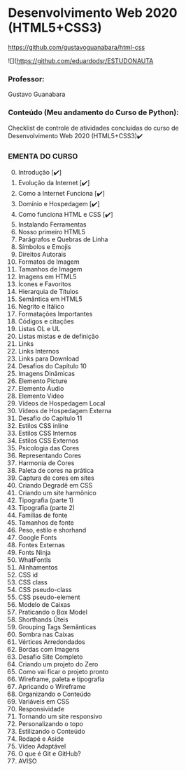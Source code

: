 # Desenvolvimento Web 2020 (HTML5+CSS3)

https://github.com/gustavoguanabara/html-css

![](https://github.com/eduardodsr/ESTUDONAUTA

### Professor:

Gustavo Guanabara

### Conteúdo (Meu andamento do Curso de Python):

 Checklist de controle de atividades concluídas do curso de Desenvolvimento Web 2020 (HTML5+CSS3)✔️

### EMENTA DO CURSO

00. Introdução 	[✔️]
01. Evolução da Internet [✔️]		
02. Como a Internet Funciona [✔️]		
03. Domínio e Hospedagem [✔️]		
04. Como funciona HTML e CSS [✔️]		
05. Instalando Ferramentas		
06. Nosso primeiro HTML5		
07. Parágrafos e Quebras de Linha		
08. Símbolos e Emojis		
09. Direitos Autorais		
10. Formatos de Imagem		
11. Tamanhos de Imagem		
12. Imagens em HTML5		
13. Ícones e Favoritos		
14. Hierarquia de Títulos		
15. Semântica em HTML5		
16. Negrito e Itálico		
17. Formatações Importantes		
18. Códigos e citações		
19. Listas OL e UL		
20. Listas mistas e de definição		
21. Links		
22. Links Internos		
23. Links para Download		
24. Desafios do Capítulo 10		
25. Imagens Dinâmicas		
26. Elemento Picture		
27. Elemento Áudio		
28. Elemento Vídeo		
29. Vídeos de Hospedagem Local		
30. Vídeos de Hospedagem Externa		
31. Desafio do Capítulo 11		
32. Estilos CSS inline		
33. Estilos CSS Internos		
34. Estilos CSS Externos		
35. Psicologia das Cores		
36. Representando Cores		
37. Harmonia de Cores		
38. Paleta de cores na prática		
39. Captura de cores em sites		
40. Criando Degradê em CSS		
41. Criando um site harmônico		
42. Tipografia (parte 1)		
43. Tipografia (parte 2)		
44. Familias de fonte		
45. Tamanhos de fonte		
46. Peso, estilo e shorhand		
47. Google Fonts		
48. Fontes Externas		
49. Fonts Ninja		
50. WhatFontIs		
51. Alinhamentos		
52. CSS id		
53. CSS class		
54. CSS pseudo-class		
55. CSS pseudo-element		
56. Modelo de Caixas		
57. Praticando o Box Model		
58. Shorthands Úteis		
59. Grouping Tags Semânticas		
60. Sombra nas Caixas		
61. Vértices Arredondados		
62. Bordas com Imagens		
63. Desafio Site Completo		
64. Criando um projeto do Zero		
65. Como vai ficar o projeto pronto		
66. Wireframe, paleta e tipografia		
67. Apricando o Wireframe		
68. Organizando o Conteúdo		
69. Variáveis em CSS		
70. Responsividade		
71. Tornando um site responsivo		
72. Personalizando o topo		
73. Estilizando o Conteúdo		
74. Rodapé e Aside		
75. Vídeo Adaptável		
76. O que é Git e GitHub?		
77. AVISO		

